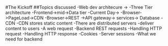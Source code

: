 #The Kickoff
##Topics discussed
-Web dev architecure ->
-Three Tier architecture
-Frontend->mid->Data tier
-Current Day->
-Browser->PageLoad->CDN
-Browser->REST ->API gateway-> services-> Database
-CDN
-CDN stores static content
-There are distributed servers
-deliver content to users
-A web request
-Backend REST requests
-Handling HTTP request
-Handling HTTP response
-Cookies
-Server sessions
-What we need for backend
